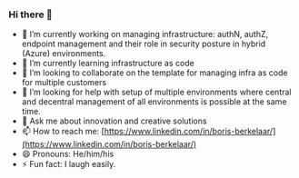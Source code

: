 ### Hi there 👋
- 🔭 I’m currently working on managing infrastructure: authN, authZ, endpoint management and their role in security posture in hybrid (Azure) environments. 
- 🌱 I’m currently learning infrastructure as code
- 👯 I’m looking to collaborate on the template for managing infra as code for multiple customers
- 🤔 I’m looking for help with setup of multiple environments where central and decentral management of all environments is possible at the same time.
- 💬 Ask me about innovation and creative solutions
- 📫 How to reach me: [https://www.linkedin.com/in/boris-berkelaar/](https://www.linkedin.com/in/boris-berkelaar/)
- 😄 Pronouns: He/him/his
- ⚡ Fun fact: I laugh easily.
<!--
**bberkelaar/bberkelaar** is a ✨ _special_ ✨ repository because its `README.md` (this file) appears on your GitHub profile.

Here are some ideas to get you started:

- 🔭 I’m currently working on ...
- 🌱 I’m currently learning ...
- 👯 I’m looking to collaborate on ...
- 🤔 I’m looking for help with ...
- 💬 Ask me about ...
- 📫 How to reach me: ...
- 😄 Pronouns: ...
- ⚡ Fun fact: ...
-->
